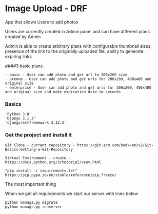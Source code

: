 # Image Upload - DRF

App that allows Users to add photos

Users are currently created in Admin panel and can have different plans created by Admin 

Admin is able to create arbitrary plans with configurable thumbnail sizes, presence of the link to the originally uploaded file, ability to generate expiring links

####3 basic plans:

    - basic - User can add photo and get url to 200x200 size
    - premum - User can add photo and get urls for 200x200, 400x400 and original size
    - enterprise - User can add photo and get urls for 200x200, 400x400 and original size and make expiration date in seconds
### Basics

    'Python 3.8'
    'Django 3.1.3'
    'djangorestframework 3.12.2'

### Get the project and install it 
    Git Clone - current repository - https://git-scm.com/book/en/v2/Git-Basics-Getting-a-Git-Repository

    Virtual Environment - create - https://docs.python.org/3/tutorial/venv.html

    "pip install -r requirements.txt" - https://pip.pypa.io/en/stable/reference/pip_freeze/


The most important thing

When we get all requirements we start our server with lines below


    python manage.py migrate
    python manage.py runserver
